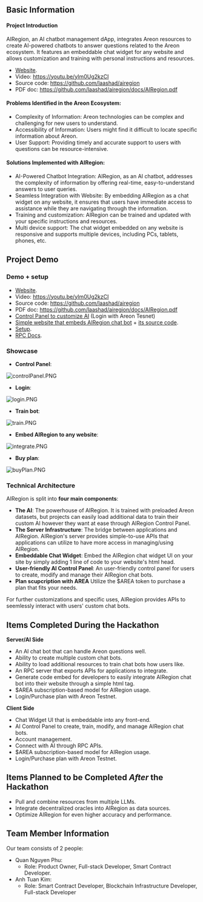 ## Basic Information
#### Project Introduction
AIRegion, an AI chatbot management dApp, integrates Areon resources to create AI-powered chatbots to answer questions related to the Areon ecosystem. It features an embeddable chat widget for any website and allows customization and training with personal instructions and resources.            
* [Website](http://airegion.xyz).
* Video: https://youtu.be/yIm0Ug2kzCI
* Source code: https://github.com/laashad/airegion
* PDF doc: https://github.com/laashad/airegion/docs/AIRegion.pdf
  
#### Problems Identified in the Areon Ecosystem:

* Complexity of Information: Areon technologies can be complex and challenging for new users to understand.
* Accessibility of Information: Users might find it difficult to locate specific information about Areon.
* User Support: Providing timely and accurate support to users with questions can be resource-intensive.

#### Solutions Implemented with AIRegion:

* AI-Powered Chatbot Integration: AIRegion, as an AI chatbot, addresses the complexity of information by offering real-time, easy-to-understand answers to user queries.
* Seamless Integration with Website: By embedding AIRegion as a chat widget on any website, it ensures that users have immediate access to assistance while they are navigating through the information.
* Training and customization: AIRegion can be trained and updated with your specific instructions and resources.
* Multi device support: The chat widget embedded on any website is responsive and supports multiple devices, including PCs, tablets, phones, etc.


## Project Demo

### Demo + setup

* [Website](http://airegion.xyz).
* Video: https://youtu.be/yIm0Ug2kzCI
* Source code: https://github.com/laashad/airegion
* PDF doc: https://github.com/laashad/airegion/docs/AIRegion.pdf
* [Control Panel to customize AI](http://airegion.xyz/control) (Login with Areon Tesnet)
* [Simple website that embeds AIRegion chat bot](http://airegion.xyz/test) + [its source code](https://github.com/laashad/airegion/blob/main/src/frontend/src/routes/test/test.html).
* [Setup](https://github.com/laashad/airegion/blob/main/docs/setup.md).
* [RPC Docs](https://github.com/laashad/airegion/blob/main/docs/rpc.md).

### Showcase
* **Control Panel**:

![controlPanel.PNG](https://cdn.dorahacks.io/static/files/18d606f051fd1cbbe78dce7463ea178c.PNG)

* **Login**:

![login.PNG](https://cdn.dorahacks.io/static/files/18d606f63e629192ad4262c41cb860b1.PNG)

* **Train bot**:

![train.PNG](https://cdn.dorahacks.io/static/files/18d607025ee9b464c2f68e64ea5a0048.PNG)

* **Embed AIRegion to any website**:

![integrate.PNG](https://cdn.dorahacks.io/static/files/18d6070a1d6c02e0c3c73224792a36d7.PNG)

* **Buy plan**:

![buyPlan.PNG](https://cdn.dorahacks.io/static/files/18d6070cc3ea49ad75f19c04c27b9402.PNG)

### Technical Architecture

AIRegion is split into **four main components**:

* **The AI**: The powerhouse of AIRegion. It is trained with preloaded Areon datasets, but projects can easily load additional data to train their custom AI however they want at ease through AIRegion Control Panel.
* **The Server Infrastructure**: The bridge between applications and AIRegion. AIRegion's server provides simple-to-use APIs that applications can utilize to have more access in managing/using AIRegion.
* **Embeddable Chat Widget**: Embed the AIRegion chat widget UI on your site by simply adding 1 line of code to your website's html head. 
* **User-friendly AI Control Panel**: An user-friendly control panel for users to create, modify and manage their AIRegion chat bots.
* **Plan scupcription with AREA** Utilize the $AREA token to purchase a plan that fits your needs. 

For further customizations and specific uses, AIRegion provides APIs to seemlessly interact with users' custom chat bots.


## Items Completed During the Hackathon

**Server/AI Side**

* An AI chat bot that can handle Areon questions well.
* Ability to create multiple custom chat bots.
* Ability to load additional resources to train chat bots how users like.
* An RPC server that exports APIs for applications to integrate.
* Generate code embed for developers to easily integrate AIRegion chat bot into their website through a simple html tag.
* $AREA subscription-based model for AIRegion usage.
* Login/Purchase plan with Areon Testnet.

**Client Side**

* Chat Widget UI that is embeddable into any front-end.
* AI Control Panel to create, train, modify, and manage AIRegion chat bots.
* Account management.
* Connect with AI through RPC APIs.
* $AREA subscription-based model for AIRegion usage.
* Login/Purchase plan with Areon Testnet.

## Items Planned to be Completed *After* the Hackathon

* Pull and combine resources from multiple LLMs.
* Integrate decentralized oracles into AIRegion as data sources. 
* Optimize AIRegion for even higher accuracy and performance.


## Team Member Information

Our team consists of 2 people:

* Quan Nguyen Phu:
  * Role: Product Owner, Full-stack Developer, Smart Contract Developer. 
* Anh Tuan Kim:
  * Role: Smart Contract Developer, Blockchain Infrastructure Developer, Full-stack Developer

